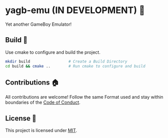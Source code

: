 # yagb-emu (IN DEVELOPMENT) 🚀
Yet another GameBoy Emulator!

## Build 🔨
Use cmake to configure and build the project.

```bash
mkdir build                 # Create a Build Directory
cd build && cmake ..        # Run cmake to configure and build
```

## Contributions 🏠
All contributions are welcome! Follow the same Format used and stay
within boundaries of the [Code of Conduct](docs/CODE_OF_CONDUCT.md).

## License 📝
This project is licensed under [MIT](LICENSE).